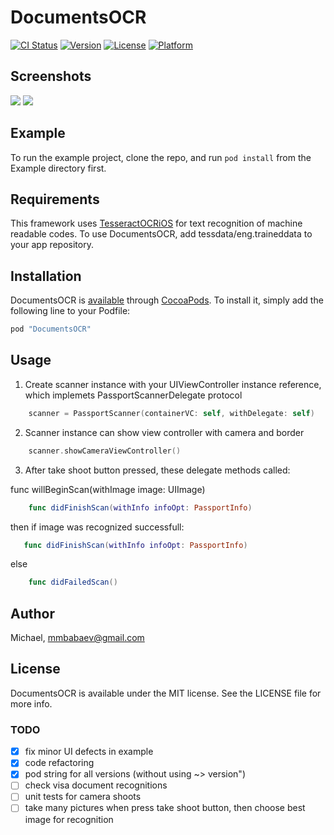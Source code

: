 # DocumentsOCR

[![CI Status](http://img.shields.io/travis/Michael/DocumentsOCR.svg?style=flat)](https://travis-ci.org/Michael/DocumentsOCR)
[![Version](https://img.shields.io/cocoapods/v/DocumentsOCR.svg?style=flat)](http://cocoapods.org/pods/DocumentsOCR)
[![License](https://img.shields.io/cocoapods/l/DocumentsOCR.svg?style=flat)](http://cocoapods.org/pods/DocumentsOCR)
[![Platform](https://img.shields.io/cocoapods/p/DocumentsOCR.svg?style=flat)](http://cocoapods.org/pods/DocumentsOCR)

## Screenshots 

<img src=http://imgur.com/6r3Sg0v.png>
<img src=http://imgur.com/M29KNqB.png>

## Example

To run the example project, clone the repo, and run `pod install` from the Example directory first.

## Requirements

This framework uses [TesseractOCRiOS](https://github.com/gali8/Tesseract-OCR-iOS) for text recognition of machine readable codes. To use DocumentsOCR, add tessdata/eng.traineddata to your app repository. 

## Installation

DocumentsOCR is [available](https://cocoapods.org/pods/DocumentsOCR) through [CocoaPods](http://cocoapods.org). To install
it, simply add the following line to your Podfile:

```ruby
pod "DocumentsOCR"
```
## Usage

1) Create scanner instance with your UIViewController instance reference, which implemets PassportScannerDelegate protocol

```swift
    scanner = PassportScanner(containerVC: self, withDelegate: self)
```

2) Scanner instance can show view controller with camera and border

```swift
    scanner.showCameraViewController()
```

3) After take shoot button pressed, these delegate methods called: 

func willBeginScan(withImage image: UIImage)

```swift
    func didFinishScan(withInfo infoOpt: PassportInfo)
```

then if image was recognized successfull:

```swift
   func didFinishScan(withInfo infoOpt: PassportInfo)
```

else 

```swift
    func didFailedScan()
```



## Author

Michael, mmbabaev@gmail.com

## License

DocumentsOCR is available under the MIT license. See the LICENSE file for more info.

### TODO

- [x] fix minor UI defects in example 
- [x] code refactoring
- [x] pod string for all versions (without using ~> version")
- [ ] check visa document recognitions
- [ ] unit tests for camera shoots
- [ ] take many pictures when press take shoot button, then choose best image for recognition
